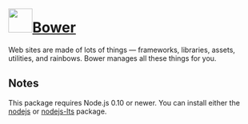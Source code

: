 # [<img src="https://cdn.jsdelivr.net/gh/bbtsoftware/chocolatey-packages@9895f43909b7d6ff6978eda40e30e03fdcf84e29/icons/Bower.png" height="48" width="48" />Bower](https://chocolatey.org/packages/bower)

Web sites are made of lots of things — frameworks, libraries, assets, utilities, and rainbows. Bower manages all these things for you.

## Notes

This package requires Node.js 0.10 or newer.
You can install either the [nodejs](https://chocolatey.org/packages/nodejs) or [nodejs-lts](https://chocolatey.org/packages/nodejs-lts) package.
